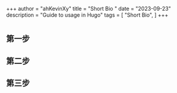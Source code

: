 +++
author = "ahKevinXy"
title = "Short Bio "
date = "2023-09-23"
description = "Guide to  usage in Hugo"
tags = [
    "Short Bio",
]
+++

# 


## 第一步


## 第二步



## 第三步

